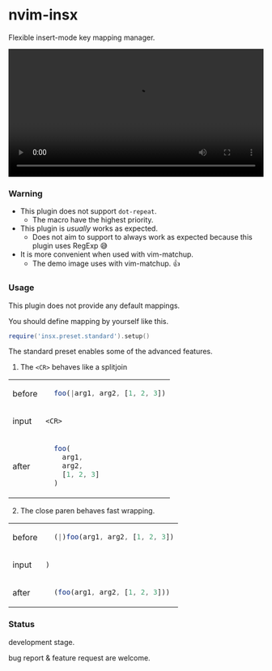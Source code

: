 # nvim-insx

Flexible insert-mode key mapping manager.

<video src="https://user-images.githubusercontent.com/629908/212733495-f8e5486c-215c-4c01-b53c-b720b9779c3f.mov" width="100%"></video>

### Warning

- This plugin does not support `dot-repeat`.
  - The macro have the highest priority.
- This plugin is *usually* works as expected.
  - Does not aim to support to always work as expected because this plugin uses RegExp 😅
- It is more convenient when used with vim-matchup.
  - The demo image uses with vim-matchup. 👍

### Usage

This plugin does not provide any default mappings.

You should define mapping by yourself like this.

```lua
require('insx.preset.standard').setup()
```

The standard preset enables some of the advanced features.

1. The `<CR>` behaves like a splitjoin

<table>
<tr>
<td>before</td>
<td>

```ts
  foo(|arg1, arg2, [1, 2, 3])
```

</td>
</tr>
<tr>
<td>input</td>
<td>

`<CR>`

</td>
</tr>
<tr>
<td>after</td>
<td>

```ts
  foo(
    arg1,
    arg2,
    [1, 2, 3]
  )
```

</td>
</tr>
</table>

2. The close paren behaves fast wrapping.

<table>
<tr>
<td>before</td>
<td>

```ts
  (|)foo(arg1, arg2, [1, 2, 3])
```

</td>
</tr>
<tr>
<td>input</td>
<td>

`)`

</td>
</tr>
<tr>
<td>after</td>
<td>

```ts
  (foo(arg1, arg2, [1, 2, 3]))
```

</td>
</tr>
</table>


### Status

development stage.

bug report & feature request are welcome.
